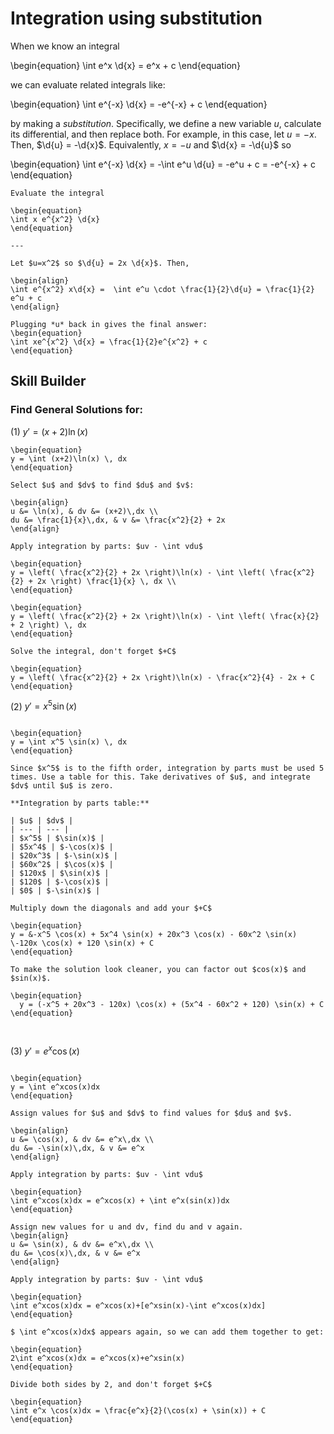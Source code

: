 # Integration using substitution

When we know an integral

\begin{equation}
\int e^x \d{x} = e^x + c
\end{equation}

we can evaluate related integrals like:

\begin{equation}
\int e^{-x} \d{x} = -e^{-x} + c
\end{equation}

by making a *substitution*. Specifically, we define a new variable *u*,
calculate its differential, and then replace both. For example, in this case,
let $u = -x$. Then, $\d{u} = -\d{x}$. Equivalently, $x = -u$ and
$\d{x} = -\d{u}$ so

\begin{equation}
\int e^{-x} \d{x} = -\int e^u \d{u} = -e^u + c = -e^{-x} + c
\end{equation}

```{example} *u*-substitution
Evaluate the integral

\begin{equation}
\int x e^{x^2} \d{x}
\end{equation}

---

Let $u=x^2$ so $\d{u} = 2x \d{x}$. Then,

\begin{align}
\int e^{x^2} x\d{x} =  \int e^u \cdot \frac{1}{2}\d{u} = \frac{1}{2} e^u + c
\end{align}

Plugging *u* back in gives the final answer:
\begin{equation}
\int xe^{x^2} \d{x} = \frac{1}{2}e^{x^2} + c
\end{equation}
```

## Skill Builder
### Find General Solutions for:
(1) $y' = (x+2)\ln(x)$

```{solution}
\begin{equation}
y = \int (x+2)\ln(x) \, dx
\end{equation}

Select $u$ and $dv$ to find $du$ and $v$:

\begin{align}
u &= \ln(x), & dv &= (x+2)\,dx \\
du &= \frac{1}{x}\,dx, & v &= \frac{x^2}{2} + 2x
\end{align}

Apply integration by parts: $uv - \int vdu$

\begin{equation}
y = \left( \frac{x^2}{2} + 2x \right)\ln(x) - \int \left( \frac{x^2}{2} + 2x \right) \frac{1}{x} \, dx \\
\end{equation}

\begin{equation}
y = \left( \frac{x^2}{2} + 2x \right)\ln(x) - \int \left( \frac{x}{2} + 2 \right) \, dx
\end{equation}

Solve the integral, don't forget $+C$

\begin{equation}
y = \left( \frac{x^2}{2} + 2x \right)\ln(x) - \frac{x^2}{4} - 2x + C
\end{equation}

```

(2) $y' = x^5\sin(x)$

```{solution}

\begin{equation}
y = \int x^5 \sin(x) \, dx
\end{equation}

Since $x^5$ is to the fifth order, integration by parts must be used 5 times. Use a table for this. Take derivatives of $u$, and integrate $dv$ until $u$ is zero. 

**Integration by parts table:**  

| $u$ | $dv$ |
| --- | --- |
| $x^5$ | $\sin(x)$ |
| $5x^4$ | $-\cos(x)$ |
| $20x^3$ | $-\sin(x)$ |
| $60x^2$ | $\cos(x)$ |
| $120x$ | $\sin(x)$ |
| $120$ | $-\cos(x)$ |
| $0$ | $-\sin(x)$ |

Multiply down the diagonals and add your $+C$

\begin{equation}
y = &-x^5 \cos(x) + 5x^4 \sin(x) + 20x^3 \cos(x) - 60x^2 \sin(x) \-120x \cos(x) + 120 \sin(x) + C
\end{equation}

To make the solution look cleaner, you can factor out $cos(x)$ and $sin(x)$. 

\begin{equation}
  y = (-x^5 + 20x^3 - 120x) \cos(x) + (5x^4 - 60x^2 + 120) \sin(x) + C
\end{equation}



```

(3) $y' = e^x\cos(x)$ 

```{solution}  

\begin{equation}
y = \int e^xcos(x)dx 
\end{equation}

Assign values for $u$ and $dv$ to find values for $du$ and $v$. 

\begin{align}
u &= \cos(x), & dv &= e^x\,dx \\
du &= -\sin(x)\,dx, & v &= e^x
\end{align}

Apply integration by parts: $uv - \int vdu$

\begin{equation}
\int e^xcos(x)dx = e^xcos(x) + \int e^x(sin(x))dx
\end{equation}

Assign new values for u and dv, find du and v again.
\begin{align}
u &= \sin(x), & dv &= e^x\,dx \\  
du &= \cos(x)\,dx, & v &= e^x  
\end{align}

Apply integration by parts: $uv - \int vdu$

\begin{equation}
\int e^xcos(x)dx = e^xcos(x)+[e^xsin(x)-\int e^xcos(x)dx]
\end{equation}

$ \int e^xcos(x)dx$ appears again, so we can add them together to get:

\begin{equation}
2\int e^xcos(x)dx = e^xcos(x)+e^xsin(x)  
\end{equation}

Divide both sides by 2, and don't forget $+C$

\begin{equation}
\int e^x \cos(x)dx = \frac{e^x}{2}(\cos(x) + \sin(x)) + C
\end{equation}
```
